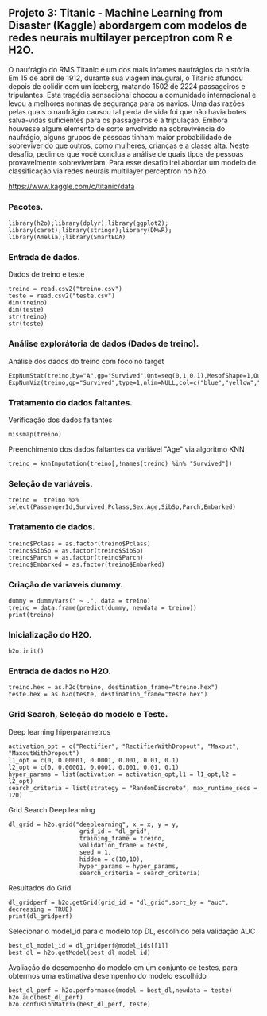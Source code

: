 ## Projeto 3: Titanic - Machine Learning from Disaster (Kaggle) abordargem com modelos de redes neurais multilayer perceptron com R e H2O.

O naufrágio do RMS Titanic é um dos mais infames naufrágios da história. Em 15 de abril de 1912, durante sua viagem inaugural, o Titanic afundou depois de colidir com um iceberg, matando 1502 de 2224 passageiros e tripulantes. Esta tragédia sensacional chocou a comunidade internacional e levou a melhores normas de segurança para os navios. Uma das razões pelas quais o naufrágio causou tal perda de vida foi que não havia botes salva-vidas suficientes para os passageiros e a tripulação. Embora houvesse algum elemento de sorte envolvido na sobrevivência do naufrágio, alguns grupos de pessoas tinham maior probabilidade de sobreviver do que outros, como mulheres, crianças e a classe alta. Neste desafio, pedimos que você conclua a análise de quais tipos de pessoas provavelmente sobreviveriam. Para esse desafio irei abordar um modelo de classificação via redes neurais multilayer perceptron no h2o.

https://www.kaggle.com/c/titanic/data

### Pacotes.

```{r, cache=FALSE, message=FALSE, warning=FALSE}
library(h2o);library(dplyr);library(ggplot2);
library(caret);library(stringr);library(DMwR);
library(Amelia);library(SmartEDA)
```

### Entrada de dados.

Dados de treino e teste
```{r, cache=FALSE, message=FALSE, warning=FALSE}
treino = read.csv2("treino.csv")
teste = read.csv2("teste.csv")
dim(treino)
dim(teste)
str(treino)
str(teste)
```
### Análise explorátoria de dados (Dados de treino).

Análise dos dados do treino com foco no target
```{r, cache=FALSE, message=FALSE, warning=FALSE}
ExpNumStat(treino,by="A",gp="Survived",Qnt=seq(0,1,0.1),MesofShape=1,Outlier=TRUE,round=4)
ExpNumViz(treino,gp="Survived",type=1,nlim=NULL,col=c("blue","yellow","orange"),Page=c(2,2),sample=8)
```

### Tratamento do dados faltantes.

Verificação dos dados faltantes
```{r, cache=FALSE, message=FALSE, warning=FALSE}
missmap(treino)
```

Preenchimento dos dados faltantes da variável "Age" via algoritmo KNN
```{r, cache=FALSE, message=FALSE, warning=FALSE}
treino = knnImputation(treino[,!names(treino) %in% "Survived"])
```

### Seleção de variáveis.

```{r, cache=FALSE, message=FALSE, warning=FALSE}
treino =  treino %>% select(PassengerId,Survived,Pclass,Sex,Age,SibSp,Parch,Embarked)
```

### Tratamento de dados.

```{r, cache=FALSE, message=FALSE, warning=FALSE}
treino$Pclass = as.factor(treino$Pclass)
treino$SibSp = as.factor(treino$SibSp)
treino$Parch = as.factor(treino$Parch)
treino$Embarked = as.factor(treino$Embarked)
```

### Criação de variaveis dummy.

```{r, cache=FALSE, message=FALSE, warning=FALSE}
dummy = dummyVars(" ~ .", data = treino)
treino = data.frame(predict(dummy, newdata = treino))
print(treino)
```
### Inicialização do H2O.

```{r, cache=FALSE, message=FALSE, warning=FALSE}
h2o.init()
```

### Entrada de dados no H2O.

```{r, cache=FALSE, message=FALSE, warning=FALSE}
treino.hex = as.h2o(treino, destination_frame="treino.hex")
teste.hex = as.h2o(teste, destination_frame="teste.hex")
```

### Grid Search, Seleção do modelo e Teste.

Deep learning hiperparametros
```{r, cache=FALSE, message=FALSE, warning=FALSE}
activation_opt = c("Rectifier", "RectifierWithDropout", "Maxout", "MaxoutWithDropout")
l1_opt = c(0, 0.00001, 0.0001, 0.001, 0.01, 0.1)
l2_opt = c(0, 0.00001, 0.0001, 0.001, 0.01, 0.1)
hyper_params = list(activation = activation_opt,l1 = l1_opt,l2 = l2_opt)
search_criteria = list(strategy = "RandomDiscrete", max_runtime_secs = 120)
```

Grid Search Deep learning
```{r, cache=FALSE, message=FALSE, warning=FALSE}
dl_grid = h2o.grid("deeplearning", x = x, y = y,
                    grid_id = "dl_grid",
                    training_frame = treino,
                    validation_frame = teste,
                    seed = 1,
                    hidden = c(10,10),
                    hyper_params = hyper_params,
                    search_criteria = search_criteria)
```

Resultados do Grid
```{r, cache=FALSE, message=FALSE, warning=FALSE}
dl_gridperf = h2o.getGrid(grid_id = "dl_grid",sort_by = "auc", decreasing = TRUE)
print(dl_gridperf)
```

Selecionar o model_id para o modelo top DL, escolhido pela validação AUC
```{r, cache=FALSE, message=FALSE, warning=FALSE}
best_dl_model_id = dl_gridperf@model_ids[[1]]
best_dl = h2o.getModel(best_dl_model_id)
```

Avaliação do desempenho do modelo em um conjunto de testes, para obtermos uma estimativa desempenho do modelo escolhido
```{r, cache=FALSE, message=FALSE, warning=FALSE}
best_dl_perf = h2o.performance(model = best_dl,newdata = teste)
h2o.auc(best_dl_perf)
h2o.confusionMatrix(best_dl_perf, teste)
```
